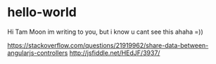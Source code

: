 # hello-world
Hi Tam Moon
im writing to you, but i know u cant see this ahaha =))

https://stackoverflow.com/questions/21919962/share-data-between-angularjs-controllers
http://jsfiddle.net/HEdJF/3937/
